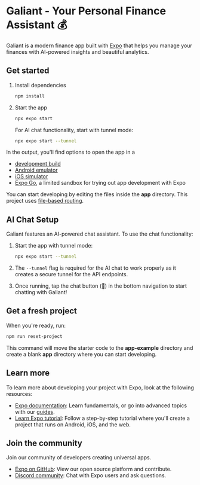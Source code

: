 # Galiant - Your Personal Finance Assistant 💰

Galiant is a modern finance app built with [Expo](https://expo.dev) that helps you manage your finances with AI-powered insights and beautiful analytics.

## Get started

1. Install dependencies

   ```bash
   npm install
   ```

2. Start the app

   ```bash
   npx expo start
   ```

   For AI chat functionality, start with tunnel mode:

   ```bash
   npx expo start --tunnel
   ```

In the output, you'll find options to open the app in a

- [development build](https://docs.expo.dev/develop/development-builds/introduction/)
- [Android emulator](https://docs.expo.dev/workflow/android-studio-emulator/)
- [iOS simulator](https://docs.expo.dev/workflow/ios-simulator/)
- [Expo Go](https://expo.dev/go), a limited sandbox for trying out app development with Expo

You can start developing by editing the files inside the **app** directory. This project uses [file-based routing](https://docs.expo.dev/router/introduction).

## AI Chat Setup

Galiant features an AI-powered chat assistant. To use the chat functionality:

1. Start the app with tunnel mode:
   ```bash
   npx expo start --tunnel
   ```

2. The `--tunnel` flag is required for the AI chat to work properly as it creates a secure tunnel for the API endpoints.

3. Once running, tap the chat button (💬) in the bottom navigation to start chatting with Galiant!

## Get a fresh project

When you're ready, run:

```bash
npm run reset-project
```

This command will move the starter code to the **app-example** directory and create a blank **app** directory where you can start developing.

## Learn more

To learn more about developing your project with Expo, look at the following resources:

- [Expo documentation](https://docs.expo.dev/): Learn fundamentals, or go into advanced topics with our [guides](https://docs.expo.dev/guides).
- [Learn Expo tutorial](https://docs.expo.dev/tutorial/introduction/): Follow a step-by-step tutorial where you'll create a project that runs on Android, iOS, and the web.

## Join the community

Join our community of developers creating universal apps.

- [Expo on GitHub](https://github.com/expo/expo): View our open source platform and contribute.
- [Discord community](https://chat.expo.dev): Chat with Expo users and ask questions.
